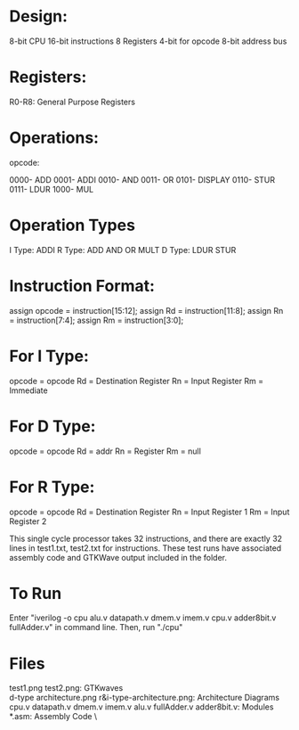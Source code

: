 # Design:

8-bit CPU
16-bit instructions
8 Registers
4-bit for opcode
8-bit address bus

# Registers:

R0-R8: General Purpose Registers

# Operations:

opcode:

0000- ADD
0001- ADDI
0010- AND
0011- OR
0101- DISPLAY
0110- STUR
0111- LDUR
1000- MUL

# Operation Types

I Type: ADDI
R Type: ADD AND OR MULT
D Type: LDUR STUR

# Instruction Format:

assign opcode = instruction[15:12];
assign Rd = instruction[11:8];
assign Rn = instruction[7:4];
assign Rm = instruction[3:0];

# For I Type:

opcode = opcode
Rd = Destination Register
Rn = Input Register
Rm = Immediate

# For D Type:

opcode = opcode
Rd = addr
Rn = Register
Rm = null

# For R Type:

opcode = opcode
Rd = Destination Register
Rn = Input Register 1
Rm = Input Register 2

This single cycle processor takes 32 instructions, and there are exactly 32 lines in test1.txt, test2.txt for instructions.
These test runs have associated assembly code and GTKWave output included in the folder.

# To Run

Enter "iverilog -o cpu alu.v datapath.v dmem.v imem.v cpu.v adder8bit.v fullAdder.v" in command line.
Then, run "./cpu"

# Files

test1.png test2.png: GTKwaves \
d-type architecture.png r&i-type-architecture.png: Architecture Diagrams \
cpu.v datapath.v dmem.v imem.v alu.v fullAdder.v adder8bit.v: Modules \
\*.asm: Assembly Code \
